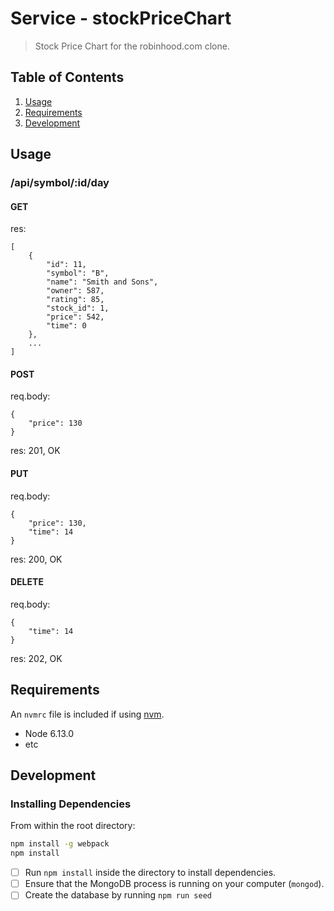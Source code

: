 # Service - stockPriceChart

> Stock Price Chart for the robinhood.com clone.

## Table of Contents

1. [Usage](#Usage)
1. [Requirements](#requirements)
1. [Development](#development)

## Usage

### /api/symbol/:id/day
#### GET
res:
```
[
    {
        "id": 11,
        "symbol": "B",
        "name": "Smith and Sons",
        "owner": 587,
        "rating": 85,
        "stock_id": 1,
        "price": 542,
        "time": 0
    },
    ...
]
```
#### POST
req.body:
```
{
    "price": 130
}
```
res: 201, OK
#### PUT
req.body:
```
{
    "price": 130,
    "time": 14
}
```
res: 200, OK
#### DELETE
req.body:
```
{
    "time": 14
}
```
res: 202, OK

## Requirements

An `nvmrc` file is included if using [nvm](https://github.com/creationix/nvm).

- Node 6.13.0
- etc

## Development

### Installing Dependencies

From within the root directory:

```sh
npm install -g webpack
npm install
```

- [ ] Run `npm install` inside the directory to install dependencies.
- [ ] Ensure that the MongoDB process is running on your computer (`mongod`).
- [ ] Create the database by running `npm run seed`
